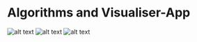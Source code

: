 # Algorithms and Visualiser-App
![alt text](https://github.com/inductor69/Algorithms-Visualiser-App/blob/master/ScreenShots/1.png)
![alt text](https://github.com/inductor69/Algorithms-Visualiser-App/blob/master/ScreenShots/2.png)
![alt text](https://github.com/inductor69/Algorithms-Visualiser-App/blob/master/ScreenShots/3.png)

